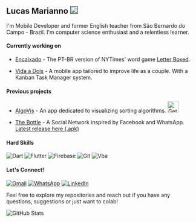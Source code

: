 ## Lucas Marianno <a href=""><img alt="🇧🇷" src="https://upload.wikimedia.org/wikipedia/commons/thumb/0/05/Flag_of_Brazil.svg/1280px-Flag_of_Brazil.svg.png" height=20px /></a>

I'm Mobile Developer and former English teacher from São Bernardo do Campo - Brazil. I'm computer science enthusiast and a relentless learner.

#### Currently working on

- [Encaixado](https://github.com/lucas-marianno/Encaixado) - The PT-BR version of NYTimes' word game [Letter Boxed](https://www.nytimes.com/puzzles/letter-boxed).

- [Vida a Dois](https://github.com/lucas-marianno/vida-a-dois) - A mobile app tailored to improve life as a couple. With a Kanban Task Manager system.

#### Previous projects

- [AlgoVis](https://github.com/lucas-marianno/flutter_algorithm_visualizer) - An app dedicated to visualizing sorting algorithms.
<a href="https://play.google.com/store/apps/details?id=com.lucasmarianno.AlgoVis"><img alt="Get it on Google Play" src="https://play.google.com/intl/en_us/badges/images/generic/en-play-badge.png" height=30px /></a>

- [The Bottle](https://github.com/lucas-marianno/flutter_social_network_the_bottle/) - A Social Network inspired by Facebook and WhatsApp. 
[Latest release here (.apk)](https://github.com/lucas-marianno/flutter_social_network_the_bottle/releases)

#### Hard Skills

![Dart](https://img.shields.io/badge/Dart-0175C2?style=for-the-badge&logo=dart&logoColor=white) 
![Flutter](https://img.shields.io/badge/Flutter-02569B?style=for-the-badge&logo=flutter&logoColor=white)
![Firebase](https://img.shields.io/badge/Firebase-000?style=for-the-badge&logo=firebase&logoColor=ffca28)
![Git](https://img.shields.io/badge/GIT-E44C30?style=for-the-badge&logo=git&logoColor=white)
![Vba](https://img.shields.io/badge/ms_vba-%23ED8B00.svg?style=for-the-badge&logo=visualbasic&color=darkgreen&logoColor=yellow)

#### Let's Connect!

[![Gmail](https://img.shields.io/badge/Gmail-333333?style=for-the-badge&logo=gmail&logoColor=red)](mailto:lucas.marianno94@gmail.com)
[![WhatsApp](https://img.shields.io/badge/WhatsApp-25D366?style=for-the-badge&logo=whatsapp&logoColor=white)](https://wa.me/5511989641709)
[![LinkedIn](https://img.shields.io/badge/LinkedIn-0077B5?style=for-the-badge&logo=linkedin&logoColor=white)](https://www.linkedin.com/in/lucas-marianno94/)

Feel free to explore my repositories and reach out if you have any questions, suggestions or just want to colab!

![GitHub Stats](https://github-readme-stats.vercel.app/api?username=lucas-marianno&theme=transparent&bg_color=000&border_color=FFF&show_icons=true&icon_color=fee020&title_color=00e436&text_color=FFF)
